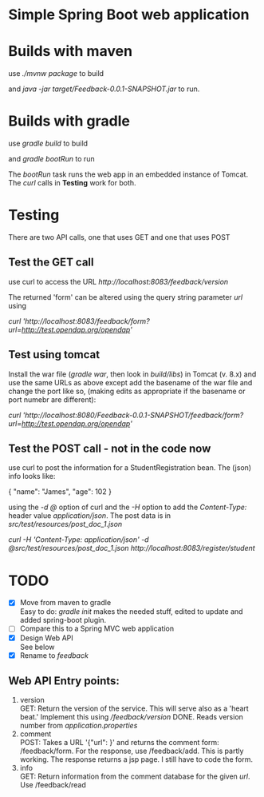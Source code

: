 
# Simple Spring Boot web application

# Builds with maven
use _./mvnw package_ to build

and _java -jar target/Feedback-0.0.1-SNAPSHOT.jar_ to run.

# Builds with gradle
use _gradle build_ to build

and _gradle bootRun_ to run

The _bootRun_ task runs the web app in an embedded instance of Tomcat. The _curl_ calls in **Testing** work for both.

# Testing
There are two API calls, one that uses GET and one that uses POST

## Test the GET call

use curl to access the URL _http://localhost:8083/feedback/version_

The returned 'form' can be altered using the query string parameter _url_
using

_curl 'http://localhost:8083/feedback/form?url=http://test.opendap.org/opendap'_

## Test using tomcat

Install the war file (_gradle war_, then look in _build/libs_) in Tomcat (v. 8.x) and
use the same URLs as above except add the basename of the war file and change the port like so,
(making edits as appropriate if the basename or port numebr are different):

_curl 'http://localhost:8080/Feedback-0.0.1-SNAPSHOT/feedback/form?url=http://test.opendap.org/opendap'_

## Test the POST call - not in the code now 

use curl to post the information for a StudentRegistration bean. The (json) info looks like:

{
    "name": "James",
    "age": 102
}

using the _-d @<filename>_ option of curl and the _-H_ option to add the _Content-Type:_ header value _application/json_. The post data is in _src/test/resources/post_doc_1.json_

*curl -H 'Content-Type: application/json' -d @src/test/resources/post\_doc\_1.json http://localhost:8083/register/student*

# TODO

- [x] Move from maven to gradle  
  Easy to do: _gradle init_ makes the needed stuff, edited to update and added spring-boot plugin.
- [ ] Compare this to a Spring MVC web application
- [x] Design Web API  
  See below
- [x] Rename to _feedback_
  
## Web API Entry points:
1. version  
   GET: Return the version of the service. This will serve also as a 'heart beat.' Implement this using 
   _/feedback/version_ DONE. Reads version number from _application.properties_
2. comment  
   POST: Takes a URL '{"url": <URL>}' and returns the comment form: /feedback/form.
   For the response, use /feedback/add. This is partly working. The response returns a jsp page.
   I still have to code the form. 
3. info  
   GET: Return information from the comment database for the given _url_. Use /feedback/read
   
  
